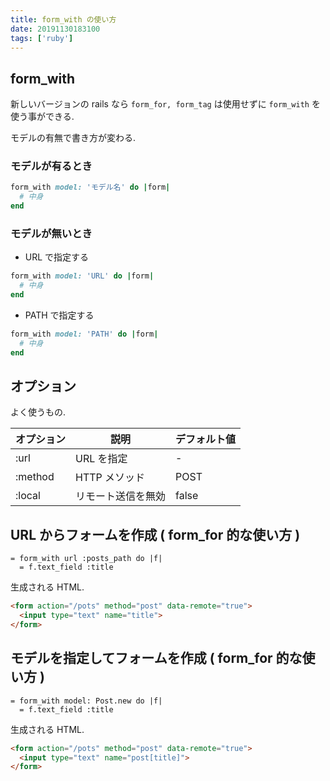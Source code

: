 ```yaml
---
title: form_with の使い方
date: 20191130183100
tags: ['ruby']
---
```


## form_with
新しいバージョンの rails なら `form_for, form_tag` は使用せずに `form_with` を使う事ができる.

モデルの有無で書き方が変わる.

### モデルが有るとき
```ruby
form_with model: 'モデル名' do |form|
  # 中身
end
```

### モデルが無いとき
- URL で指定する
```ruby
form_with model: 'URL' do |form|
  # 中身
end
```
- PATH で指定する
```ruby
form_with model: 'PATH' do |form|
  # 中身
end
```

## オプション
よく使うもの.

|オプション|説明|デフォルト値|
|-|-|-|
:url|URL を指定|-
:method|HTTP メソッド| POST
:local| リモート送信を無効|false

## URL からフォームを作成 ( form_for 的な使い方 )
```slim
= form_with url :posts_path do |f|
  = f.text_field :title
```

生成される HTML.
```html
<form action="/pots" method="post" data-remote="true">
  <input type="text" name="title">
</form>
```

## モデルを指定してフォームを作成 ( form_for 的な使い方 )
```slim
= form_with model: Post.new do |f|
  = f.text_field :title
```

生成される HTML.
```html
<form action="/pots" method="post" data-remote="true">
  <input type="text" name="post[title]">
</form>
```
